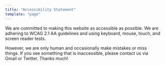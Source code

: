 ```yaml
---
title: "Accessibility Statement"
template: "page"
---
```


We are committed to making this website as accessible as possible. We are adhering to WCAG 2.1 AA guidelines and using keyboard, mouse, touch, and screen reader tests.

However, we are only human and occasionally make mistakes or miss things. If you see something that is inaccessible, please contact us via Gmail or Twitter. Thanks much!
